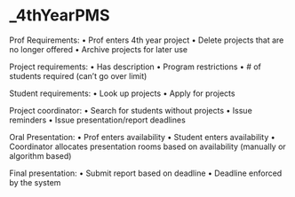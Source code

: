# _4thYearPMS

Prof Requirements:
•	Prof enters 4th year project
•	Delete projects that are no longer offered
•	Archive projects for later use


Project requirements:
•	Has description
•	Program restrictions
•	# of students required (can’t go over limit)

Student requirements:
•	Look up projects
•	Apply for projects

Project coordinator:
•	Search for students without projects
•	Issue reminders
•	Issue presentation/report deadlines

Oral Presentation: 
•	Prof enters availability
•	Student enters availability
•	Coordinator allocates presentation rooms based on availability (manually or algorithm based)

Final presentation:
•	Submit report based on deadline
•	Deadline enforced by the system
